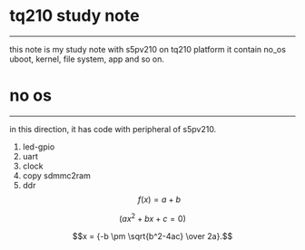 # tq210 study note
___
this note is my study note with s5pv210 on tq210 platform
it contain no_os uboot, kernel, file system, app and so on.
# no os
___
in this direction, it has code with peripheral of s5pv210.  
1. led-gpio 
2. uart 
3. clock 
4. copy sdmmc2ram 
5. ddr 
$$f(x)=a+b$$

$$(ax^2 + bx + c = 0)$$

$$x = {-b \pm \sqrt{b^2-4ac} \over 2a}.$$
